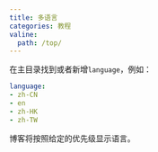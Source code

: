 ```yaml
---
title: 多语言
categories: 教程
valine:
  path: /top/
---
```


在主目录找到或者新增`language`，例如：

```yml
language:
- zh-CN
- en
- zh-HK
- zh-TW
```
博客将按照给定的优先级显示语言。
